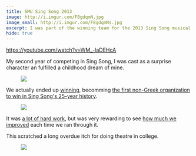 ```yaml
---
title: SMU Sing Song 2013
image: http://i.imgur.com/F8gdqmN.jpg
image_small: http://i.imgur.com/F8gdqmNs.jpg
excerpt: I was part of the winning team for the 2013 Sing Song musical competition at Southern Methodist University.
hide: true
---
```


https://youtube.com/watch?v=WM_-laDEHcA

My second year of competing in Sing Song, I was cast as a surprise character an fulfilled a childhood dream of mine.

<figure class="center"><img src="http://i.imgur.com/jDckDSp.jpg" /><figcaption></figcaption></figure>

We actually ended up [winning](http://www.smudailycampus.com/news/theta-tau-lyle-win-sing-song), becomming [the first non-Greek organization to win in Sing Song's 25-year history](http://www.smudailycampus.com/news/tonight-sing-song-celebrates-25-years).

<figure class="center"><img src="http://i.imgur.com/NmslEM4.jpg" /><figcaption></figcaption></figure>

It was [a lot of hard work](http://www.youtube.com/watch?v=pVd32XdAz_c), but was very rewarding to see [how much we improved](http://www.youtube.com/watch?v=MqQMWsfILMw) each time we ran through it.

This scratched a long overdue itch for doing theatre in college.

<figure class="center-overflow"><img src="http://i.imgur.com/qEiBQIP.jpg" /><figcaption></figcaption></figure>
